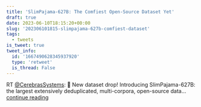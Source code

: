 ```yaml
---
title: 'SlimPajama-627B: The Comfiest Open-Source Dataset Yet'
draft: true
date: 2023-06-10T18:15:20+00:00
slug: '202306101815-slimpajama-627b-comfiest-dataset'
tags:
  - tweets
is_tweet: true
tweet_info:
  id: '1667490628345937920'
  type: 'retweet'
  is_thread: False
---
```




RT [@CerebrasSystems](https://x.com/CerebrasSystems): 📣 New dataset drop!
Introducing SlimPajama-627B: the largest extensively deduplicated, multi-corpora, open-source data… [continue reading](https://x.com/sytelus/status/1667490628345937920)
